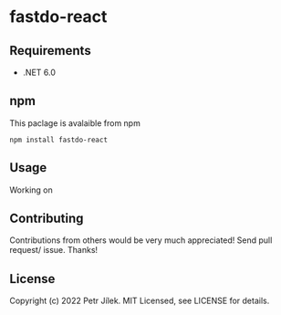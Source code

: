 # fastdo-react


## Requirements

 - .NET 6.0

## npm

This paclage is avalaible from npm 

```
npm install fastdo-react
```

## Usage 

Working on

## Contributing

Contributions from others would be very much appreciated! Send pull request/ issue. Thanks!

## License

Copyright (c) 2022 Petr Jílek. MIT Licensed, see LICENSE for details.
